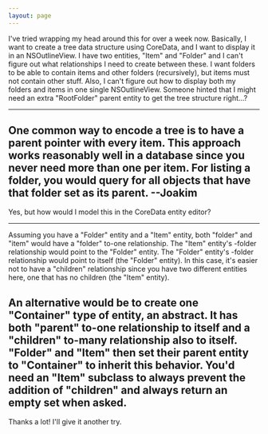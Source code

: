 ```yaml
---
layout: page
---
```


I've tried wrapping my head around this for over a week now. Basically, I want to create a tree data structure using CoreData, and I want to display it in an NSOutlineView. I have two entities, "Item" and "Folder" and I can't figure out what relationships I need to create between these. I want folders to be able to contain items and other folders (recursively), but items must not contain other stuff. Also, I can't figure out how to display both my folders and items in one single NSOutlineView. Someone hinted that I might need an extra "RootFolder" parent entity to get the tree structure right...?

----
One common way to encode a tree is to have a parent pointer with every item. This approach works reasonably well in a database since you never need more than one per item. For listing a folder, you would query for all objects that have that folder set as its parent. --Joakim
----

Yes, but how would I model this in the CoreData entity editor?

----
Assuming you have a "Folder" entity and a "Item" entity, both "folder" and "item" would have a "folder" to-one relationship. The "Item" entity's -folder relationship would point to the "Folder" entity. The "Folder" entity's -folder relationship would point to itself (the "Folder" entity). In this case, it's easier not to have a "children" relationship since you have two different entities here, one that has no children (the "Item" entity). 

An alternative would be to create one "Container" type of entity, an abstract. It has both "parent" to-one relationship to itself and a "children" to-many relationship also to itself. "Folder" and "Item" then set their parent entity to "Container" to inherit this behavior. You'd need an "Item" subclass to always prevent the addition of "children" and always return an empty set when asked.
----

Thanks a lot! I'll give it another try.

